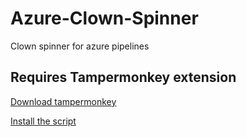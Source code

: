 # Azure-Clown-Spinner
Clown spinner for azure pipelines

## Requires Tampermonkey extension
[Download tampermonkey](https://www.tampermonkey.net/)

[Install the script](https://github.com/Lovasz-Akos/Azure-Clown-Spinner/raw/master/clown.user.js)